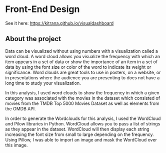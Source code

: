 # Front-End Design
See it here: https://kitrana.github.io/visualdashboard  
  
## About the project  
Data can be visualized without using numbers with a visualization called a word cloud. A word cloud allows you visualize the frequency with which an item appears in a set of data or show the importance of an item in a set of data by using the font size or color of the word to indicate its weight or significance. Word clouds are great tools to use in posters, on a website, or in presentations where the audience you are presenting to does not have a long time to study your visualization.

In this analysis, I used word clouds to show the frequency in which a given category was associated with the movies in the dataset which consisted of movies from the TMDB Top 5000 Movies Dataset as well as elements from the OMDB API.

In order to generate the Wordclouds for this analysis, I used the WordCloud and Pilow libraries in Python. WordCloud allows you to pass a list of strings as they appear in the dataset. WordCloud will then display each string increasing the font size from small to large depending on the frequency. Using Pillow, I was able to import an image and mask the WordCloud over this image.
